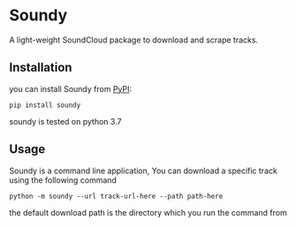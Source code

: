 # Soundy
A light-weight SoundCloud package to download and scrape tracks.

## Installation 
you can install Soundy from [PyPI](https://pypi.org/project/realpython-reader/):

    pip install soundy

soundy is tested on python 3.7

## Usage 
Soundy is a command line application, You can download a specific track using the following command
       
    python -m soundy --url track-url-here --path path-here

the default download path is the directory which you run the command from 
